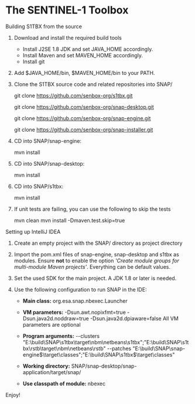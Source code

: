 The SENTINEL-1 Toolbox
======================

Building S1TBX from the source

1. Download and install the required build tools
	* Install J2SE 1.8 JDK and set JAVA_HOME accordingly. 
	* Install Maven and set MAVEN_HOME accordingly. 
	* Install git
2. Add $JAVA_HOME/bin, $MAVEN_HOME/bin to your PATH.

3. Clone the S1TBX source code and related repositories into SNAP/

	git clone https://github.com/senbox-org/s1tbx.git
	
    git clone https://github.com/senbox-org/snap-desktop.git
    
	git clone https://github.com/senbox-org/snap-engine.git
    
    git clone https://github.com/senbox-org/snap-installer.git
	
4. CD into SNAP/snap-engine:

   mvn install

5. CD into SNAP/snap-desktop:

   mvn install

6. CD into SNAP/s1tbx:

   mvn install
   
7. If unit tests are failing, you can use the following to skip the tests
   
   mvn clean
   mvn install -Dmaven.test.skip=true
	
Setting up IntelliJ IDEA

1. Create an empty project with the SNAP/ directory as project directory

2. Import the pom.xml files of snap-engine, snap-desktop and s1tbx as modules. Ensure **not** to enable
the option *'Create module groups for multi-module Maven projects'*. Everything can be default values.

3. Set the used SDK for the main project. A JDK 1.8 or later is needed.

4. Use the following configuration to run SNAP in the IDE:
	* **Main class:** org.esa.snap.nbexec.Launcher
	* **VM parameters:** -Dsun.awt.nopixfmt=true -Dsun.java2d.noddraw=true -Dsun.java2d.dpiaware=false
	All VM parameters are optional
    * **Program arguments:** 
    --clusters
    "E:\build\SNAP\s1tbx\target\nbm\netbeans\s1tbx";"E:\build\SNAP\s1tbx\rstb\target\nbm\netbeans\rstb"
    --patches
    "E:\build\SNAP\snap-engine\$\target\classes";"E:\build\SNAP\s1tbx\$\target\classes"
    
	* **Working directory:** SNAP/snap-desktop/snap-application/target/snap/
	* **Use classpath of module:** nbexec

Enjoy!
